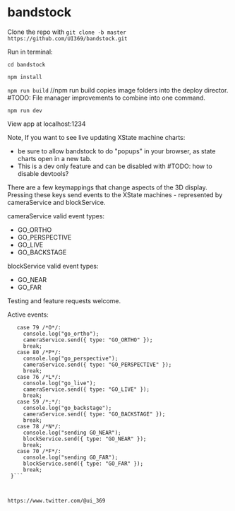 # bandstock

Clone the repo with ```git clone -b master https://github.com/UI369/bandstock.git```

Run in terminal:

```cd bandstock```

```npm install```

```npm run build```
//npm run build copies image folders into the deploy director. 
#TODO: File manager improvements to combine into one command. 

```npm run dev```

View app at localhost:1234

Note, If you want to see live updating XState machine charts: 
* be sure to allow bandstock to do "popups" in your browser, as state charts open in a new tab. 
* This is a dev only feature and can be disabled with #TODO: how to disable devtools? 

There are a few keymappings that change aspects of the 3D display. 
Pressing these keys send events to the XState machines - represented by cameraService and blockService. 

cameraService valid event types:
* GO_ORTHO
* GO_PERSPECTIVE
* GO_LIVE
* GO_BACKSTAGE

blockService valid event types:
* GO_NEAR
* GO_FAR


Testing and feature requests welcome.

Active events:

 ```switch (event.keyCode) {
    case 79 /*O*/:
      console.log("go_ortho");
      cameraService.send({ type: "GO_ORTHO" });
      break;
    case 80 /*P*/:
      console.log("go_perspective");
      cameraService.send({ type: "GO_PERSPECTIVE" });
      break;
    case 76 /*L*/:
      console.log("go_live");
      cameraService.send({ type: "GO_LIVE" });
      break;
    case 59 /*;*/:
      console.log("go_backstage");
      cameraService.send({ type: "GO_BACKSTAGE" });
      break;
    case 78 /*N*/:
      console.log("sending GO_NEAR");
      blockService.send({ type: "GO_NEAR" });
      break;
    case 70 /*F*/:
      console.log("sending GO_FAR");
      blockService.send({ type: "GO_FAR" });
      break;
  }```



https://www.twitter.com/@ui_369 
